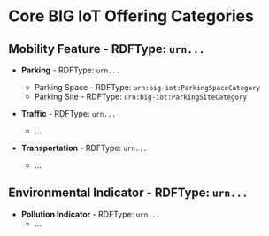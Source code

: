 # Core BIG IoT Offering Categories #

## **Mobility Feature** - RDFType: `urn...` ##
  
  * **Parking** - RDFType: `urn...`
     * Parking Space - RDFType: `urn:big-iot:ParkingSpaceCategory`
     * Parking Site - RDFType: `urn:big-iot:ParkingSiteCategory`
  
  * **Traffic** - RDFType: `urn...`
     * ...
  
  * **Transportation** - RDFType: `urn...` 
     * ...

## **Environmental Indicator** - RDFType: `urn...` ##
  
  * **Pollution Indicator** - RDFType: `urn...`
     * ...
  
  
  
